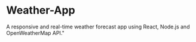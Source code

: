 # Weather-App
A responsive and real-time weather forecast app using React, Node.js and OpenWeatherMap API."
